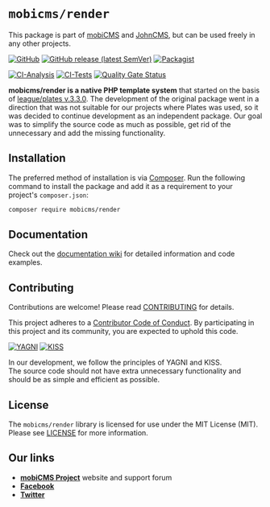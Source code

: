 # `mobicms/render`

This package is part of [mobiCMS](https://github.com/mobicms/mobicms) and [JohnCMS](https://github.com/johncms/johncms),
but can be used freely in any other projects.

[![GitHub](https://img.shields.io/github/license/mobicms/render?color=green)](https://github.com/mobicms/render/blob/develop/LICENSE)
[![GitHub release (latest SemVer)](https://img.shields.io/github/v/release/mobicms/render)](https://github.com/mobicms/render/releases)
[![Packagist](https://img.shields.io/packagist/dt/mobicms/render)](https://packagist.org/packages/mobicms/render)

[![CI-Analysis](https://github.com/mobicms/render/workflows/Analysis/badge.svg)](https://github.com/mobicms/render/actions?query=workflow%3AAnalysis)
[![CI-Tests](https://github.com/mobicms/render/workflows/Tests/badge.svg)](https://github.com/mobicms/render/actions?query=workflow%3ATests)
[![Quality Gate Status](https://sonarcloud.io/api/project_badges/measure?project=mobicms_render&metric=alert_status)](https://sonarcloud.io/summary/overall?id=mobicms_render)

**mobicms/render is a native PHP template system** that started on the basis of [league/plates v.3.3.0](https://github.com/thephpleague/plates/releases/tag/3.3.0).
The development of the original package went in a direction that was not suitable for our projects where Plates was used, so it was decided to continue development as an independent package.
Our goal was to simplify the source code as much as possible, get rid of the unnecessary and add the missing functionality.

  
## Installation

The preferred method of installation is via [Composer](http://getcomposer.org). Run the following
command to install the package and add it as a requirement to your project's
`composer.json`:

```bash
composer require mobicms/render
```


## Documentation

Check out the [documentation wiki](https://github.com/mobicms/render/wiki) for detailed information
and code examples.


## Contributing

Contributions are welcome! Please read [CONTRIBUTING](https://github.com/mobicms/render/blob/develop/.github/CONTRIBUTING.md) for details.  

This project adheres to a [Contributor Code of Conduct](https://github.com/mobicms/render/blob/develop/.github/CODE_OF_CONDUCT.md).
By participating in this project and its community, you are expected to uphold this code.

[![YAGNI](https://img.shields.io/badge/principle-YAGNI-blueviolet.svg)](https://en.wikipedia.org/wiki/YAGNI)
[![KISS](https://img.shields.io/badge/principle-KISS-blueviolet.svg)](https://en.wikipedia.org/wiki/KISS_principle)

In our development, we follow the principles of YAGNI and KISS.  
The source code should not have extra unnecessary functionality and should be as simple and efficient as possible.


## License

The `mobicms/render` library is licensed for use under the MIT License (MIT).  
Please see [LICENSE](https://github.com/mobicms/render/blob/master/LICENSE) for more information.


## Our links
- [**mobiCMS Project**](https://mobicms.org) website and support forum
- [**Facebook**](https://www.facebook.com/mobicms)
- [**Twitter**](https://twitter.com/mobicms)
